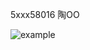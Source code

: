 5xxx58016 陶OO

![example](https://github.com/agtfsfhgsdf/workflows/actions/workflows/github-actions-demo.yml/badge.svg)
